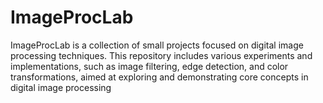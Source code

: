 # ImageProcLab
ImageProcLab is a collection of small projects focused on digital image processing techniques. This repository includes various experiments and implementations, such as image filtering, edge detection, and color transformations, aimed at exploring and demonstrating core concepts in digital image processing
